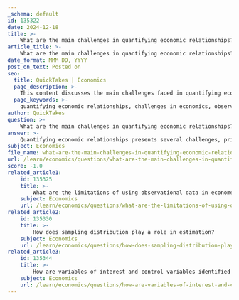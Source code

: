 ```yaml
---
_schema: default
id: 135322
date: 2024-12-18
title: >-
    What are the main challenges in quantifying economic relationships?
article_title: >-
    What are the main challenges in quantifying economic relationships?
date_format: MMM DD, YYYY
post_on_text: Posted on
seo:
  title: QuickTakes | Economics
  page_description: >-
    This content discusses the main challenges faced in quantifying economic relationships, including observational data limitations, causal inference complexities, model specification issues, measurement errors, and dynamic effects.
  page_keywords: >-
    quantifying economic relationships, challenges in economics, observational data limitations, causal inference, model specification, measurement errors, dynamic effects, econometric identification strategies, data quality, generalizability of findings
author: QuickTakes
question: >-
    What are the main challenges in quantifying economic relationships?
answer: >-
    Quantifying economic relationships presents several challenges, primarily due to the nature of the data and the complexities involved in establishing causal relationships. Here are the main challenges:\n\n1. **Observational Data Limitations**: Most economic analyses rely on observational data, which often leads to difficulties in estimating causal effects. Unlike experimental data, where variables can be controlled and manipulated, observational data typically involves nonrandom assignment to independent variables. This nonrandomness complicates the identification of causal relationships, making it challenging to draw definitive conclusions about the effects of one variable on another.\n\n2. **Causal Inference**: Establishing causality rather than mere correlation is a significant hurdle. Economists must navigate concepts such as unconfoundedness, exogeneity, and selection on observables to identify causal effects accurately. The lack of controlled experiments in many economic contexts means that researchers often have to rely on complex statistical techniques to infer causality from observational data.\n\n3. **Model Specification**: The choice of econometric model is crucial. Incorrect model specification can lead to biased estimates and misleading conclusions. Economists must carefully consider which variables to include in their models and how to structure them to accurately reflect the underlying economic relationships.\n\n4. **Measurement Errors**: Data quality is a critical factor in econometric analysis. Measurement errors can arise from inaccuracies in data collection, leading to biased estimates. Econometricians must account for these errors systematically to improve the reliability of their findings.\n\n5. **Dynamic Effects**: In macroeconomics, understanding dynamic causal effects—how relationships evolve over time—poses additional challenges. Researchers must consider how past values of variables influence current outcomes, which requires sophisticated modeling techniques.\n\n6. **Multiple Approaches to Identification**: Econometrics employs various identification strategies, such as instrumental variables and matching techniques, to address the challenges posed by observational data. However, these methods come with their own assumptions and limitations, which must be carefully evaluated.\n\n7. **Generalizability of Findings**: The results obtained from specific datasets or contexts may not be applicable to other settings. Economists must be cautious in generalizing their findings, especially when forecasting the effects of new policies or interventions.\n\nIn summary, the challenges in quantifying economic relationships stem from the reliance on observational data, the complexities of causal inference, model specification issues, measurement errors, and the need for robust identification strategies. Addressing these challenges requires a combination of theoretical understanding, statistical expertise, and careful data analysis.
subject: Economics
file_name: what-are-the-main-challenges-in-quantifying-economic-relationships.md
url: /learn/economics/questions/what-are-the-main-challenges-in-quantifying-economic-relationships
score: -1.0
related_article1:
    id: 135325
    title: >-
        What are the limitations of using observational data in econometric analysis?
    subject: Economics
    url: /learn/economics/questions/what-are-the-limitations-of-using-observational-data-in-econometric-analysis
related_article2:
    id: 135330
    title: >-
        How does sampling distribution play a role in estimation?
    subject: Economics
    url: /learn/economics/questions/how-does-sampling-distribution-play-a-role-in-estimation
related_article3:
    id: 135344
    title: >-
        How are variables of interest and control variables identified in model specification?
    subject: Economics
    url: /learn/economics/questions/how-are-variables-of-interest-and-control-variables-identified-in-model-specification
---
```


&nbsp;